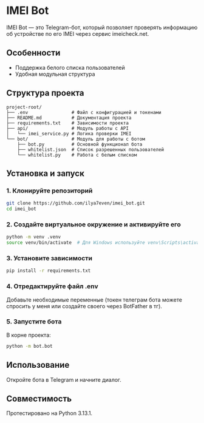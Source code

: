 # IMEI Bot

IMEI Bot — это Telegram-бот, который позволяет проверять информацию об устройстве по его IMEI через сервис imeicheck.net.

## Особенности

- Поддержка белого списка пользователей
- Удобная модульная структура

## Структура проекта

```
project-root/
├── .env                # Файл с конфигурацией и токенами
├── README.md           # Документация проекта
├── requirements.txt    # Зависимости проекта
├── api/                # Модуль работы с API
│   └── imei_service.py # Логика проверки IMEI
└── bot/                # Модуль для работы с ботом
    ├── bot.py          # Основной функционал бота
    ├── whitelist.json  # Список разрешенных пользователей
    └── whitelist.py    # Работа с белым списком
```

## Установка и запуск

### 1. Клонируйте репозиторий

```bash
git clone https://github.com/ilya7even/imei_bot.git
cd imei_bot
```

### 2. Создайте виртуальное окружение и активируйте его

```bash
python -m venv .venv
source venv/bin/activate  # Для Windows используйте venv\Scripts\activate
```

### 3. Установите зависимости

```bash
pip install -r requirements.txt
```

### 4. Отредактируйте файл .env

Добавьте необходимые переменные (токен телеграм бота можете спросить у меня или создайте своего через BotFather в тг).

### 5. Запустите бота

В корне проекта:

```bash
python -m bot.bot
```

## Использование

Откройте бота в Telegram и начните диалог.

## Совместимость

Протестировано на Python 3.13.1.

